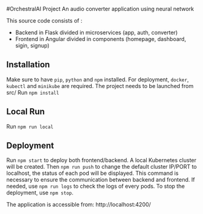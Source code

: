 #OrchestralAI Project
An audio converter application using neural network

This source code consists of :
- Backend in Flask divided in microservices (app, auth, converter)
- Frontend in Angular divided in components (homepage, dashboard, sigin, signup) 

## Installation
Make sure to have `pip`, `python` and `npm` installed.
For deployment, `docker`, `kubectl` and `minikube` are required.
The project needs to be launched from src/
Run `npm install`

## Local Run
Run `npm run local`

## Deployment
Run `npm start` to deploy both frontend/backend. A local Kubernetes cluster will be created.
Then `npm run push` to change the default cluster IP/PORT to localhost, the status of each pod will be displayed. This command is necessary to ensure the communication between backend and frontend.
If needed, use `npm run logs` to check the logs of every pods.
To stop the deployment, use `npm stop`.

The application is accessible from: http://localhost:4200/
